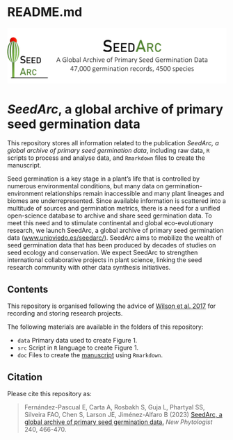 README.md
================

![](seedarc.png)

# *SeedArc*, a global archive of primary seed germination data

This repository stores all information related to the publication
*SeedArc, a global archive of primary seed germination data*, including
raw data, `R` scripts to process and analyse data, and `Rmarkdown` files
to create the manuscript.

Seed germination is a key stage in a plant’s life that is controlled by
numerous environmental conditions, but many data on
germination-environment relationships remain inaccessible and many plant
lineages and biomes are underrepresented. Since available information is
scattered into a multitude of sources and germination metrics, there is
a need for a unified open-science database to archive and share seed
germination data. To meet this need and to stimulate continental and
global eco-evolutionary research, we launch SeedArc, a global archive of
primary seed germination data (www.unioviedo.es/seedarc/). SeedArc aims
to mobilize the wealth of seed germination data that has been produced
by decades of studies on seed ecology and conservation. We expect
SeedArc to strengthen international collaborative projects in plant
science, linking the seed research community with other data synthesis
initiatives.

## Contents

This repository is organised following the advice of [Wilson et
al. 2017](https://doi.org/10.1371/journal.pcbi.1005510) for recording
and storing research projects.

The following materials are available in the folders of this repository:

- `data` Primary data used to create Figure 1.
- `src` Script in `R` language to create Figure 1.
- `doc` Files to create the
  [manuscript](https://github.com/efernandezpascual/seedarcms/blob/master/doc/manuscript.md)
  using `Rmarkdown`.

## Citation

Please cite this repository as:

> Fernández-Pascual E, Carta A, Rosbakh S, Guja L, Phartyal SS, Silveira
> FAO, Chen S, Larson JE, Jiménez-Alfaro B (2023) [SeedArc, a global
> archive of primary seed germination
> data.](https://doi.org/10.1111/nph.19143) *New Phytologist* 240,
> 466-470.

